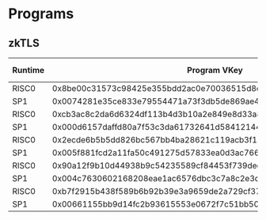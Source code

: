 # Programs

## zkTLS

| Runtime | Program VKey                                                       | Version | Program Size | Comment |
| ------- | ------------------------------------------------------------------ | ------- | ------------ | ------- |
| RISC0   | 0x8be00c31573c98425e355bdd2ac0e70036515d8cc73f4742c359bec410b565ac | 0.2.4   | 2876KB       | latest  |
| SP1     | 0x0074281e35ce833e79554471a73f3db5de869ae49cce547c31669522edf0a85e | 0.2.4   | 2753KB       | latest  |
| RISC0   | 0xcb3ac8c2da6d6324df113b4d3b10a2e849e8d33a89c0f9c238bd209faae4aa70 | 0.2.3   | 2.9M         |         |
| SP1     | 0x000d6157daffd80a7f53c3da61732641d584121447ff833685881e613256cf4b | 0.2.3   | 2.7M         |         |
| RISC0   | 0x2ecde6b5b5dd826bc567bb4ba28621c119acb3f19f8a0a702893a76250d6a037 | 0.2.2   |              |         |
| SP1     | 0x005f881fcd2a11fa50c491275d57833ea0d3ac766d42725f131752b8c5d9add4 | 0.2.2   |              |         |
| RISC0   | 0x90a12f9b10d44938b9c54235589cf84453f739decf93c3aa90e7395299944e74 | 0.2.1   |              |         |
| SP1     | 0x004c7630602168208eae1ac6576dbc3c7a8c2e3d324df6fb24a6526ff5e9e550 | 0.2.1   |              |         |
| RISC0   | 0xb7f2915b438f589b6b92b39e3a9659de2a729cf3796616ed4ced33e8c1c1787f | 0.1.0   |              |         |
| SP1     | 0x00661155bb9d14fc2b93615553e0672f7c51bb50ba466745b9d160d2cfc54d92 | 0.1.0   |              |         |
